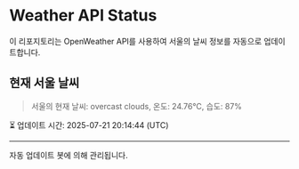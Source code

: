 
# Weather API Status

이 리포지토리는 OpenWeather API를 사용하여 서울의 날씨 정보를 자동으로 업데이트합니다.

## 현재 서울 날씨
> 서울의 현재 날씨: overcast clouds, 온도: 24.76°C, 습도: 87%

⏳ 업데이트 시간: 2025-07-21 20:14:44 (UTC)

---
자동 업데이트 봇에 의해 관리됩니다.

